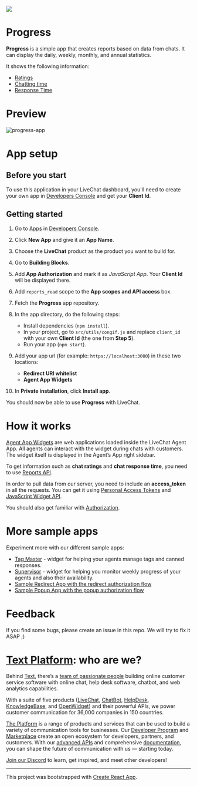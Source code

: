 ![](https://i.ibb.co/Ks6jZc1/progress-icon.png)

# Progress

**Progress** is a simple app that creates reports based on data from chats. It can display the daily, weekly, monthly, and annual statistics.

It shows the following information:

- [Ratings](https://platform.text.com/docs/data-reporting/reports-api#ratings)
- [Chatting time](https://platform.text.com/docs/data-reporting/reports-api/#duration)
- [Response Time](https://platform.text.com/docs/data-reporting/reports-api#first-response-time)

# Preview

![progress-app](https://user-images.githubusercontent.com/74930846/218442243-58bdd7dc-bd59-46d2-ae15-e23b6c005c1d.png)

# App setup

## Before you start

To use this application in your LiveChat dashboard, you'll need to create your own app in [Developers Console](https://platform.text.com/console) and get your **Client Id**.

## Getting started

1. Go to [Apps](https://platform.text.com/console/apps) in [Developers Console](https://platform.text.com/console).
2. Click **New App** and give it an **App Name**.
3. Choose the **LiveChat** product as the product you want to build for.
4. Go to **Building Blocks**.
5. Add **App Authorization** and mark it as _JavaScript App_. Your **Client Id** will be displayed there.
6. Add `reports_read` scope to the **App scopes and API access** box.
7. Fetch the **Progress** app repository.
8. In the app directory, do the following steps:

   - Install dependencies (`npm install`).
   - In your project, go to `src/utils/congif.js` and replace `client_id` with your own **Client Id** (the one from **Step 5**).
   - Run your app (`npm start`).

9. Add your app url (for example: `https://localhost:3000`) in these two locations:

   - **Redirect URI whitelist**
   - **Agent App Widgets**

10. In **Private installation**, click **Install app**.

You should now be able to use **Progress** with LiveChat.

# How it works

[Agent App Widgets](https://platform.text.com/docs/extending-agent-app) are web applications loaded inside the LiveChat Agent App. All agents can interact with the widget during chats with customers. The widget itself is displayed in the Agent’s App right sidebar.

To get information such as **chat ratings** and **chat response time**, you need to use [Reports API](https://platform.text.com/docs/data-reporting/reports-api).

In order to pull data from our server, you need to include an **access_token** in all the requests. You can get it using [Personal Access Tokens](https://platform.text.com/docs/authorization/agent-authorization#personal-access-tokens) and [JavaScript Widget API](https://platform.text.com/docs/extending-chat-widget/#javascript-api).

You should also get familiar with [Authorization](https://platform.text.com/docs/authorization/).

# More sample apps

Experiment more with our different sample apps:
 - [Tag Master](https://github.com/livechat/tag-master) - widget for helping your agents manage tags and canned responses.
 - [Supervisor](https://github.com/livechat/supervisor-app) - widget for helping you monitor weekly progress of your agents and also their availability.
 - [Sample Redirect App with the redirect authorization flow](https://github.com/livechat/sample-app-redirect-auth)
 - [Sample Popup App with the popup authorization flow](https://github.com/livechat/sample-app-popup-auth)

# Feedback

If you find some bugs, please create an issue in this repo. We will try to fix it ASAP ;)

# [Text Platform](https://platform.text.com/): who are we?

Behind [Text](https://www.text.com/), there’s a [team of passionate people](https://www.text.com/team/) building online customer service software with online chat, help desk software, chatbot, and web analytics capabilities.

With a suite of five products ([LiveChat](https://www.livechat.com), [ChatBot](https://chatbot.com/), [HelpDesk](https://helpdesk.com/), [KnowledgeBase](https://www.knowledgebase.com/), and [OpenWidget](https://openwidget.com/)) and their powerful APIs, we power customer communication for 36,000 companies in 150 countries.

[The Platform](https://platform.text.com/) is a range of products and services that can be used to build a variety of communication tools for businesses. Our [Developer Program](https://platform.text.com/developer-program) and [Marketplace](https://www.livechat.com/marketplace/) create an open ecosystem for developers, partners, and customers. With our [advanced APIs](https://platform.text.com/) and comprehensive [documentation](https://platform.text.com/docs), you can shape the future of communication with us — starting today.

[Join our Discord](https://discord.com/invite/NcfJu3a9kM) to learn, get inspired, and meet other developers!

---

This project was bootstrapped with [Create React App](https://github.com/facebook/create-react-app).
